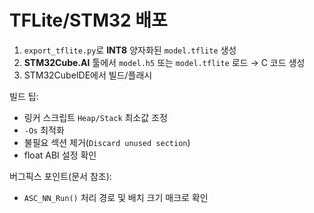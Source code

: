 # TFLite/STM32 배포

1) `export_tflite.py`로 **INT8** 양자화된 `model.tflite` 생성
2) **STM32Cube.AI** 툴에서 `model.h5` 또는 `model.tflite` 로드 → C 코드 생성
3) STM32CubeIDE에서 빌드/플래시

빌드 팁:
- 링커 스크립트 `Heap/Stack` 최소값 조정
- `-Os` 최적화
- 불필요 섹션 제거(`Discard unused section`)
- float ABI 설정 확인

버그픽스 포인트(문서 참조):
- `ASC_NN_Run()` 처리 경로 및 배치 크기 매크로 확인
